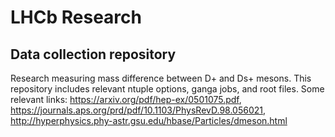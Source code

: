 # LHCb Research
## Data collection repository
Research measuring mass difference between D+ and Ds+ mesons. This repository includes relevant ntuple options, ganga jobs, and root files.
Some relevant links: https://arxiv.org/pdf/hep-ex/0501075.pdf, https://journals.aps.org/prd/pdf/10.1103/PhysRevD.98.056021, http://hyperphysics.phy-astr.gsu.edu/hbase/Particles/dmeson.html

